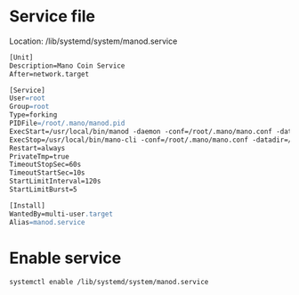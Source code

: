 
# Service file

Location: /lib/systemd/system/manod.service

```apache
[Unit]
Description=Mano Coin Service
After=network.target

[Service]
User=root
Group=root
Type=forking
PIDFile=/root/.mano/manod.pid
ExecStart=/usr/local/bin/manod -daemon -conf=/root/.mano/mano.conf -datadir=/root/.mano
ExecStop=/usr/local/bin/mano-cli -conf=/root/.mano/mano.conf -datadir=/root/.mano stop
Restart=always
PrivateTmp=true
TimeoutStopSec=60s
TimeoutStartSec=10s
StartLimitInterval=120s
StartLimitBurst=5

[Install]
WantedBy=multi-user.target
Alias=manod.service
```

# Enable service
```bash
systemctl enable /lib/systemd/system/manod.service
```